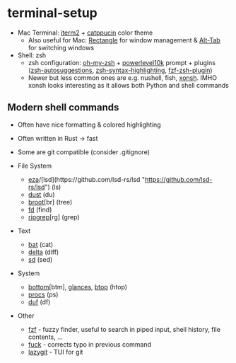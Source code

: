 # terminal-setup
-   Mac Terminal: [iterm2](https://iterm2.com/ "https://iterm2.com/") + [catppucin](https://github.com/catppuccin/iterm "https://github.com/catppuccin/iterm") color theme
    -   Also useful for Mac: [Rectangle](https://rectangleapp.com/ "https://rectangleapp.com/") for window management & [Alt-Tab](https://alt-tab-macos.netlify.app/ "https://alt-tab-macos.netlify.app/") for switching windows
-   Shell: zsh
    -   zsh configuration: [oh-my-zsh](https://github.com/ohmyzsh/ohmyzsh/ "https://github.com/ohmyzsh/ohmyzsh/") + [powerlevel10k](https://github.com/romkatv/powerlevel10k "https://github.com/romkatv/powerlevel10k") prompt + plugins ([zsh-autosuggestions](https://github.com/zsh-users/zsh-autosuggestions "https://github.com/zsh-users/zsh-autosuggestions"), [zsh-syntax-highlighting](https://github.com/zsh-users/zsh-syntax-highlighting "https://github.com/zsh-users/zsh-syntax-highlighting"), [fzf-zsh-plugin](https://github.com/unixorn/fzf-zsh-plugin "https://github.com/unixorn/fzf-zsh-plugin"))
    -   Newer but less common ones are e.g. nushell, fish, [xonsh](https://github.com/xonsh/xonsh "https://github.com/xonsh/xonsh"). IMHO xonsh looks interesting as it allows both Python and shell commands

 ## Modern shell commands

-   Often have nice formatting & colored highlighting
-   Often written in Rust -> fast
-   Some are git compatible (consider .gitignore)

-   File System
    -   [eza](https://github.com/eza-community/eza "https://github.com/eza-community/eza")/[lsd](https://github.com/lsd-rs/lsd "https://github.com/lsd-rs/lsd") (ls)
    -   [dust](https://github.com/bootandy/dust "https://github.com/bootandy/dust") (du)
    -   [broot](https://github.com/Canop/broot "https://github.com/canop/broot")[br] (tree)
    -   [fd](https://github.com/sharkdp/fd "https://github.com/sharkdp/fd") (find)
    -   [ripgrep](https://github.com/BurntSushi/ripgrep "https://github.com/burntsushi/ripgrep")[rg] (grep)
-   Text
    -   [bat](https://github.com/sharkdp/bat "https://github.com/sharkdp/bat") (cat)
    -   [delta](https://github.com/dandavison/delta "https://github.com/dandavison/delta") (diff)
    -   [sd](https://github.com/chmln/sd "https://github.com/chmln/sd") (sed)
-   System
    -   [bottom](https://github.com/ClementTsang/bottom "https://github.com/clementtsang/bottom")[btm], [glances](https://github.com/nicolargo/glances "https://github.com/nicolargo/glances"), [btop](https://github.com/aristocratos/btop "https://github.com/aristocratos/btop") (htop)
    -   [procs](https://github.com/dalance/procs "https://github.com/dalance/procs") (ps)
    -   [duf](https://github.com/muesli/duf "https://github.com/muesli/duf") (df)
-   Other
    -   [fzf](https://github.com/junegunn/fzf "https://github.com/junegunn/fzf") - fuzzy finder, useful to search in piped input, shell history, file contents, ...
    -   [fuck](https://github.com/nvbn/thefuck "https://github.com/nvbn/thefuck") - corrects typo in previous command
    -   [lazygit](https://github.com/jesseduffield/lazygit "https://github.com/jesseduffield/lazygit") - TUI for git
